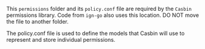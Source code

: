 This `permissions` folder and its `policy.conf` file are required by the `Casbin`
permissions library. Code from `ign-go` also uses this location. DO NOT move the
file to another folder.

The policy.conf file is used to define the models that Casbin will use to represent and store
individual permissions.
